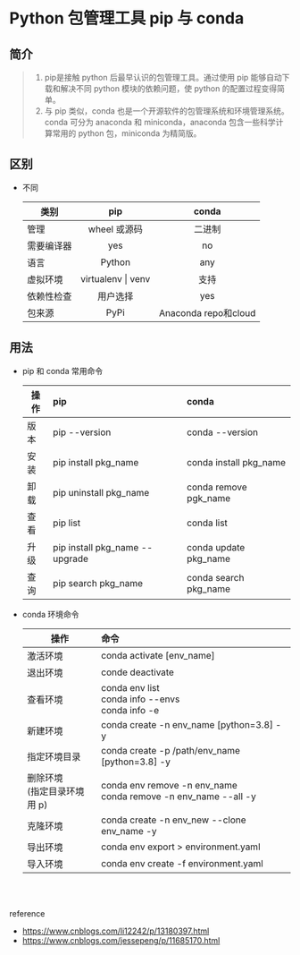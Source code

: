 # Python 包管理工具 pip 与 conda

## 简介

> 1. pip是接触 python 后最早认识的包管理工具。通过使用 pip 能够自动下载和解决不同 python 模块的依赖问题，使 python 的配置过程变得简单。
> 2. 与 pip 类似，conda 也是一个开源软件的包管理系统和环境管理系统。conda 可分为 anaconda 和 miniconda，anaconda 包含一些科学计算常用的 python 包，miniconda 为精简版。

## 区别

* 不同

    | 类别 | pip | conda |
    |----|:--:|:--:|
    | 管理 | wheel 或源码 | 二进制 |
    | 需要编译器 | yes | no |
    | 语言 | Python | any |
    | 虚拟环境 | virtualenv \| venv | 支持 |
    | 依赖性检查 | 用户选择 | yes |
    | 包来源 | PyPi | Anaconda repo和cloud |

## 用法

* pip 和 conda 常用命令

    | 操作 | pip | conda |
    |----|:---|:---|
    | 版本 | pip --version | conda --version  |
    | 安装 | pip install pkg_name | conda install pkg_name  |
    | 卸载 | pip uninstall pkg_name | conda remove pgk_name |
    | 查看 | pip list | conda list |
    | 升级 | pip install pkg_name --upgrade | conda update pkg_name |
    | 查询 | pip search pkg_name | conda search pkg_name |

* conda 环境命令

    | 操作 | 命令 |
    | ---- | :--- |
    | 激活环境 | conda activate [env_name] |
    | 退出环境 | conde deactivate |
    | 查看环境 | conda env list </br> conda info --envs </br> conda info -e |
    | 新建环境 | conda create -n env_name [python=3.8] -y |
    | 指定环境目录 | conda create -p /path/env_name [python=3.8] -y |
    | 删除环境 </br> (指定目录环境用 p) | conda env remove -n env_name </br> conda remove -n env_name --all -y |
    | 克隆环境 | conda create -n env_new --clone env_name -y |
    | 导出环境 | conda env export > environment.yaml |
    | 导入环境 | conda env create -f environment.yaml |

</br></br>

reference

* <https://www.cnblogs.com/li12242/p/13180397.html>
* <https://www.cnblogs.com/jessepeng/p/11685170.html>
